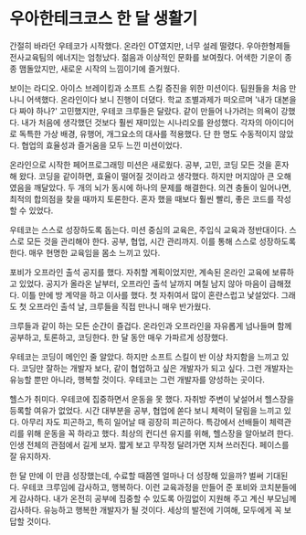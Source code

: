 # 우아한테크코스 한 달 생활기

간절히 바라던 우테코가 시작했다. 온라인 OT였지만, 너무 설레 떨렸다. 우아한형제들 전사교육팀의 에너지는 엄청났다. 젊음과 이상적인 문화를 보여줬다. 어색한 기운이 종종 맴돌았지만, 새로운 시작의 느낌이기에 즐거웠다.

보이는 라디오. 아이스 브레이킹과 소프트 스킬 증진을 위한 미션이다. 팀원들을 처음 만나니 어색했다. 온라인이다 보니 진행이 더뎠다. 학교 조별과제가 떠오르며 '내가 대본을 다 짜야 하나?' 고민했지만, 우테코 크루들은 달랐다. 같이 만들어 나가려는 의욕이 강했다. 내가 처음에 생각했던 것보다 훨씬 재미있는 시나리오를 완성했다. 각자의 아이디어로 독특한 가상 배경, 유행어, 개그요소의 대사를 적용했다. 단 한 명도 수동적이지 않았다. 협업의 효율성과 즐거움을 모두 느낀 미션이었다.

온라인으로 시작한 페어프로그래밍 미션은 새로웠다. 공부, 고민, 코딩 모든 것을 혼자 해 왔다. 코딩을 같이하면, 효율이 떨어질 것이라고 생각했다. 하지만 머지않아 큰 오해였음을 깨달았다. 두 개의 뇌가 동시에 하나의 문제를 해결한다. 의견 충돌이 일어나면, 최적의 합의점을 찾을 때까지 토론한다. 혼자 했을 때보다 훨씬 빨리, 좋은 코드를 작성할 수 있었다.

우테코는 스스로 성장하도록 돕는다. 미션 중심의 교육은, 주입식 교육과 정반대이다. 스스로 모든 것을 관리해야 한다. 공부, 협업, 시간 관리까지. 이를 통해 스스로 성장하도록 한다. 매우 현명한 교육임을 몸소 느끼고 있다.

포비가 오프라인 출석 공지를 했다. 자취할 계획이었지만, 계속된 온라인 교육에 보류하고 있었다. 공지가 올라온 날부터, 오프라인 출석 날까지 며칠 남지 않아 마음이 급해졌다. 이틀 만에 방 계약을 하고 이사를 했다. 첫 자취여서 많이 혼란스럽고 낯설었다. 그래도 첫 오프라인 출석 날, 크루들을 직접 만나니 매우 반가웠다.

크루들과 같이 하는 모든 순간이 즐겁다. 온라인과 오프라인을 자유롭게 넘나들며 함께 공부하고, 토론하고, 코딩한다. 한 달 동안 매우 가파르게 성장했다.

우테코는 코딩이 메인인 줄 알았다. 하지만 소프트 스킬이 반 이상 차지함을 느끼고 있다. 코딩만 잘하는 개발자 보다, 같이 협업하고 싶은 개발자가 되고 싶다. 그런 개발자는 유능할 뿐만 아니라, 행복할 것이다. 우테코는 그런 개발자를 양성하는 곳이다.

헬스가 취미다. 우테코에 집중하면서 운동을 못 했다. 자취방 주변이 낯설어서 헬스장을 등록할 여유가 없었다. 시간 대부분을 공부, 협업에 쏟다 보니 체력이 달림을 느끼고 있다. 아무리 자도 피곤하고, 특히 일어날 때 굉장히 피곤하다. 특강에서 선배들이 체력관리를 위해 운동을 꼭 하라고 했다. 최상의 컨디션 유지를 위해, 헬스장을 알아보려 한다. 인생 전체의 관점에서 길게 보자. 짧게 보고 무작정 달려가면 지쳐 쓰러진다. 페이스를 잘 유지하자.

한 달 만에 이 만큼 성장했는데, 수료할 때쯤엔 얼마나 더 성장해 있을까? 벌써 기대된다. 우테코 크루임에 감사하고, 행복하다. 이런 교육과정을 만들어 준 포비와 코치분들에게 감사하다. 내가 온전히 공부에 집중할 수 있도록 아낌없이 지원해 주고 계신 부모님께 감사하다. 유능하고 행복한 개발자가 될 것이다. 세상의 발전에 기여해, 모두에게 꼭 보답할 것이다.